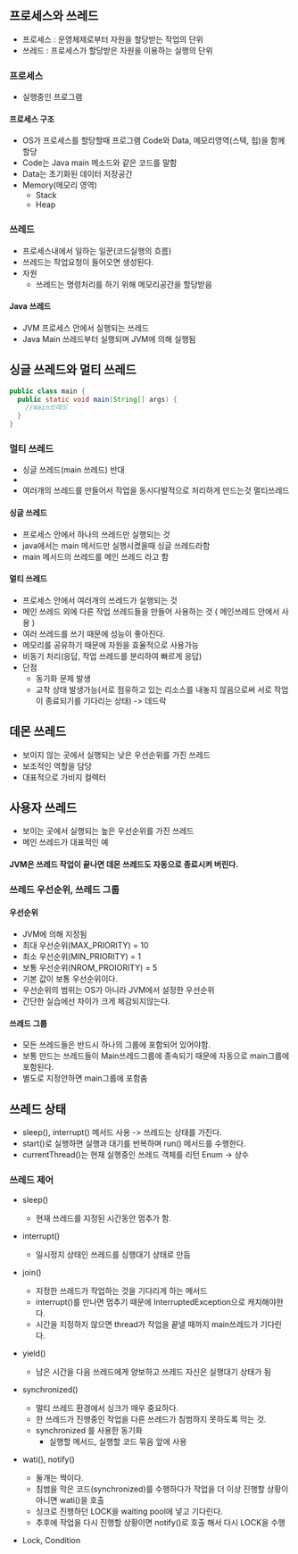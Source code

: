 ## 프로세스와 쓰레드
- 프로세스 : 운영체제로부터 자원을 할당받는 작업의 단위
- 쓰레드 : 프로세스가 할당받은 자원을 이용하는 실행의 단위

### 프로세스
- 실행중인 프로그램

#### 프로세스 구조
- OS가 프로세스를 할당할때 프로그램 Code와 Data, 메모리영역(스텍, 힙)을 함께 할당
- Code는 Java main 메소드와 같은 코드를 말함
- Data는 초기화된 데이터 저장공간
- Memory(메모리 영역)
  - Stack
  - Heap

### 쓰레드
- 프로세스내에서 일하는 일꾼(코드실행의 흐름)
- 쓰레드는 작업요청이 들어오면 생성된다.
- 자원
  - 쓰레드는 명령처리를 하기 위해 메모리공간을 할당받음

#### Java 쓰레드
- JVM 프로세스 안에서 실행되는 쓰레드
- Java Main 쓰레드부터 실행되며 JVM에 의해 실행됨

## 싱글 쓰레드와 멀티 쓰레드
```java
public class main {
  public static void main(String[] args) {
    //main쓰레드
  }
}
```

### 멀티 쓰레드
- 싱글 쓰레드(main 쓰레드) 반대
-
- 여러개의 쓰레드를 만들어서 작업을 동시다발적으로 처리하게 만드는것 멀티쓰레드

#### 싱글 쓰레드
- 프로세스 안에서 하나의 쓰레드만 실행되는 것
- java에서는 main 메서드만 실행시켰을때 싱글 쓰레드라함
- main 메서드의 쓰레드를 메인 쓰레드 라고 함

#### 멀티 쓰레드
- 프로세스 안에서 여러개의 쓰레드가 실행되는 것
- 메인 쓰레드 외에 다른 작업 쓰레드들을 만들어 사용하는 것 ( 메인쓰레드 안에서 사용 )
- 여러 쓰레드를 쓰기 때문에 성능이 좋아진다.
- 메모리를 공유하기 때문에 자원을 효율적으로 사용가능
- 비동기 처리(응답, 작업 쓰레드를 분리하여 빠르게 응답)
- 단점
  - 동기화 문제 발생
  - 교착 상태 발생가능(서로 점유하고 있는 리소스를 내놓지 않음으로써 서로 작업이 종료되기를 기다리는 상태) -> 데드락

## 데몬 쓰레드
- 보이지 않는 곳에서 실행되는 낮은 우선순위를 가진 쓰레드
- 보조적인 역할을 담당 
- 대표적으로 가비지 컬렉터

## 사용자 쓰레드
- 보이는 곳에서 실행되는 높은 우선순위를 가진 쓰레드
- 메인 쓰레드가 대표적인 예

#### JVM은 쓰레드 작업이 끝나면 데몬 쓰레드도 자동으로 종료시켜 버린다.

### 쓰레드 우선순위, 쓰레드 그룹

#### 우선순위
- JVM에 의해 지정됨
- 최대 우선순위(MAX_PRIORITY) = 10
- 최소 우선순위(MIN_PRIORITY) = 1
- 보통 우선순위(NROM_PROIORITY) = 5
- 기본 값이 보통 우선순위이다.
- 우선순위의 범위는 OS가 아니라 JVM에서 설정한 우선순위
- 간단한 실습에선 차이가 크게 체감되지않는다.

#### 쓰레드 그룹
- 모든 쓰레드들은 반드시 하나의 그룹에 포함되어 있어야함.
- 보통 만드는 쓰레드들이 Main쓰레드그룹에 종속되기 때문에 자동으로 main그룹에 포함된다.
- 별도로 지정안하면 main그룹에 포함춤

## 쓰레드 상태
- sleep(), interrupt() 메서드 사용 -> 쓰레드는 상태를 가진다.
- start()로 실행하면 실행과 대기를 반복하며 run() 메서드를 수행한다.
- currentThread()는 현재 실행중인 쓰레드 객체를 리턴
Enum -> 상수

### 쓰레드 제어
- sleep()
  - 현재 쓰레드를 지정된 시간동안 멈추가 함.

- interrupt()
  - 일시정지 상태인 쓰레드를 싱행대기 상태로 만듬

- join()
  - 지정한 쓰레드가 작업하는 것을 기다리게 하는 메서드 
  - interrupt()를 만나면 멈추기 때문에 InterruptedException으로 캐치해야한다.
  - 시간을 지정하지 않으면 thread가 작업을 끝낼 때까지 main쓰레드가 기다린다.

- yield()
  - 남은 시간을 다음 쓰레드에게 양보하고 쓰레드 자신은 실행대기 상태가 됨

- synchronized()
  - 멀티 쓰레드 환경에서 싱크가 매우 중요하다.
  - 한 쓰레드가 진행중인 작업을 다른 쓰레드가 침범하지 못하도록 막는 것.
  - synchronized 를 사용한 동기화
    - 실행할 메서드, 실행할 코드 묶음 앞에 사용 

- wati(), notify()
  - 둘개는 짝이다. 
  - 침범을 막은 코드(synchronized)를 수행하다가 작업을 더 이상 진행할 상황이 아니면 wati()을 호출
  - 싱크로 진행하던 LOCK을 waiting pool에 넣고 기다린다.
  - 추후에 작업을 다시 진행할 상황이면 notify()로 호출 해서 다시 LOCK을 수행

- Lock, Condition



